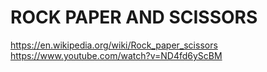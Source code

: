 # ROCK PAPER AND SCISSORS
 https://en.wikipedia.org/wiki/Rock_paper_scissors
https://www.youtube.com/watch?v=ND4fd6yScBM
